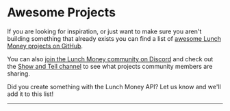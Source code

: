 # Awesome Projects

If you are looking for inspiration, or just want to make sure you aren't building something that already exists you can find a list of [awesome Lunch Money projects on GitHub](https://github.com/lunch-money/awesome-lunchmoney).

You can also [join the Lunch Money community on Discord](https://lunchmoney.app/discord) and check out the [Show and Tell channel](https://discord.com/channels/842337014556262411/1134597088504729780) to see what projects community members are sharing.

<aside class="notice">
Did you create something with the Lunch Money API? Let us know and we'll add it to this list!
</aside>

---

